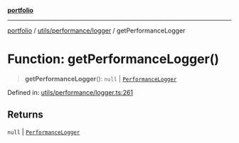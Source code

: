 [**portfolio**](../../../../README.md)

***

[portfolio](../../../../modules.md) / [utils/performance/logger](../README.md) / getPerformanceLogger

# Function: getPerformanceLogger()

> **getPerformanceLogger**(): `null` \| [`PerformanceLogger`](../classes/PerformanceLogger.md)

Defined in: [utils/performance/logger.ts:261](https://github.com/tnorlund/Portfolio/blob/a37be83d8c37614550e16ffd25854d71a9625bb4/portfolio/utils/performance/logger.ts#L261)

## Returns

`null` \| [`PerformanceLogger`](../classes/PerformanceLogger.md)
